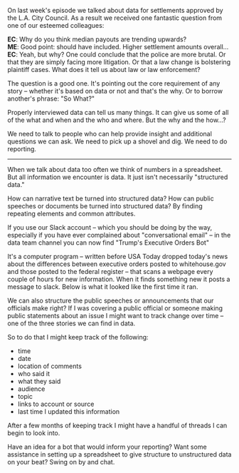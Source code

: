 On last week's episode we talked about data for settlements approved by the L.A. City Council. As a result we received one fantastic question from one of our esteemed colleagues:

**EC**: Why do you think median payouts are trending upwards?    
**ME**: Good point: should have included. Higher settlement amounts overall…    
**EC**: Yeah, but why? One could conclude that the police are more brutal. Or that they are simply facing more litigation. Or that a law change is bolstering plaintiff cases. What does it tell us about law or law enforcement?    

The question is a good one. It's pointing out the core requirement of any story – whether it's based on data or not and that's the why. Or to borrow another's phrase: "So What?"

Properly interviewed data can tell us many things. It can give us some of all of the what and when and the who and where. But the why and the how…?

We need to talk to people who can help provide insight and additional questions we can ask. We need to pick up a shovel and dig. We need to do reporting.

----

When we talk about data too often we think of numbers in a spreadsheet. But all information we encounter is data. It just isn't necessarily "structured data."

How can narrative text be turned into structured data? How can public speeches or documents be turned into structured data? By finding repeating elements and common attributes.

If you use our Slack account – which you should be doing by the way, especially if you have ever complained about "conversational email" – in the data team channel you can now find "Trump's Executive Orders Bot"

It's a computer program – written before USA Today dropped today's news about the differences between executive orders posted to whitehouse.gov and those posted to the federal register – that scans a webpage every couple of hours for new information. When it finds something new it posts a message to slack. Below is what it looked like the first time it ran.



We can also structure the public speeches or announcements that our officials make right? If I was covering a public official or someone making public statements about an issue I might want to track change over time – one of the three stories we can find in data.

So to do that I might keep track of the following:

* time
* date
* location of comments
* who said it
* what they said
* audience
* topic
* links to account or source
* last time I updated this information

After a few months of keeping track I might have a handful of threads I can begin to look into.

Have an idea for a bot that would inform your reporting? Want some assistance in setting up a spreadsheet to give structure to unstructured data on your beat?  Swing on by and chat.
